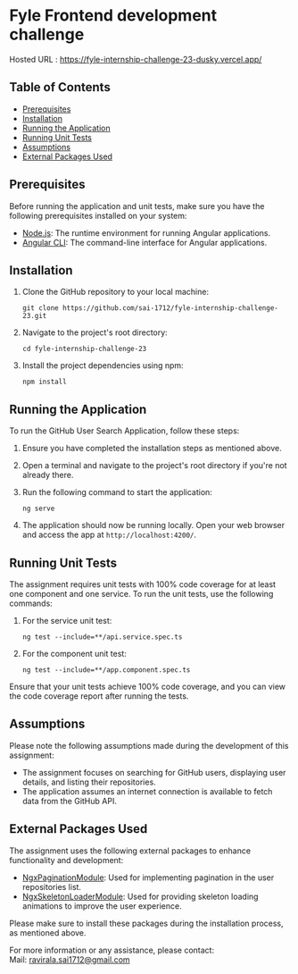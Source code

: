 # Fyle Frontend development challenge

Hosted URL : https://fyle-internship-challenge-23-dusky.vercel.app/

## Table of Contents
- [Prerequisites](#prerequisites)
- [Installation](#installation)
- [Running the Application](#running-the-application)
- [Running Unit Tests](#running-unit-tests)
- [Assumptions](#assumptions)
- [External Packages Used](#external-packages-used)

## Prerequisites

Before running the application and unit tests, make sure you have the following prerequisites installed on your system:

- [Node.js](https://nodejs.org/): The runtime environment for running Angular applications.
- [Angular CLI](https://angular.io/cli): The command-line interface for Angular applications.

## Installation

1. Clone the GitHub repository to your local machine:

   ```
   git clone https://github.com/sai-1712/fyle-internship-challenge-23.git
   ```

2. Navigate to the project's root directory:

   ```
   cd fyle-internship-challenge-23
   ```

3. Install the project dependencies using npm:

   ```
   npm install
   ```

## Running the Application

To run the GitHub User Search Application, follow these steps:

1. Ensure you have completed the installation steps as mentioned above.

2. Open a terminal and navigate to the project's root directory if you're not already there.

3. Run the following command to start the application:

   ```
   ng serve
   ```

4. The application should now be running locally. Open your web browser and access the app at `http://localhost:4200/`.

## Running Unit Tests

The assignment requires unit tests with 100% code coverage for at least one component and one service. To run the unit tests, use the following commands:

1. For the service unit test:

   ```
   ng test --include=**/api.service.spec.ts
   ```

2. For the component unit test:

   ```
   ng test --include=**/app.component.spec.ts
   ```

Ensure that your unit tests achieve 100% code coverage, and you can view the code coverage report after running the tests.

## Assumptions

Please note the following assumptions made during the development of this assignment:

- The assignment focuses on searching for GitHub users, displaying user details, and listing their repositories.
- The application assumes an internet connection is available to fetch data from the GitHub API.

## External Packages Used

The assignment uses the following external packages to enhance functionality and development:

- [NgxPaginationModule](https://www.npmjs.com/package/ngx-pagination): Used for implementing pagination in the user repositories list.
- [NgxSkeletonLoaderModule](https://www.npmjs.com/package/ngx-skeleton-loader): Used for providing skeleton loading animations to improve the user experience.

Please make sure to install these packages during the installation process, as mentioned above.

For more information or any assistance, please contact: \
Mail: ravirala.sai1712@gmail.com

